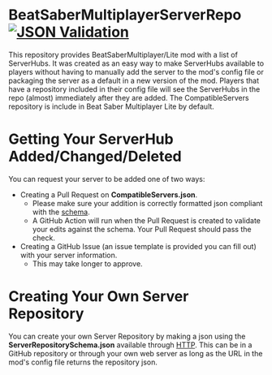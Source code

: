 # BeatSaberMultiplayerServerRepo [![JSON Validation](https://github.com/Zingabopp/BeatSaberMultiplayerServerRepo/workflows/JSON%20Validation/badge.svg)](https://github.com/Zingabopp/BeatSaberMultiplayerServerRepo/actions)
This repository provides BeatSaberMultiplayer/Lite mod with a list of ServerHubs. It was created as an easy way to make ServerHubs available to players without having to manually add the server to the mod's config file or packaging the server as a default in a new version of the mod. Players that have a repository included in their config file will see the ServerHubs in the repo (almost) immediately after they are added. The CompatibleServers repository is include in Beat Saber Multiplayer Lite by default.

# Getting Your ServerHub Added/Changed/Deleted
You can request your server to be added one of two ways:
* Creating a Pull Request on **CompatibleServers.json**.
  * Please make sure your addition is correctly formatted json compliant with the [schema](https://raw.githubusercontent.com/Zingabopp/BeatSaberMultiplayerServerRepo/master/ServerRepositorySchema.json).
  * A GitHub Action will run when the Pull Request is created to validate your edits against the schema. Your Pull Request should pass the check.
* Creating a GitHub Issue (an issue template is provided you can fill out) with your server information.
  * This may take longer to approve.

# Creating Your Own Server Repository
You can create your own Server Repository by making a json using the **ServerRepositorySchema.json** available through [HTTP](https://raw.githubusercontent.com/Zingabopp/BeatSaberMultiplayerServerRepo/master/ServerRepositorySchema.json). This can be in a GitHub repository or through your own web server as long as the URL in the mod's config file returns the repository json.
